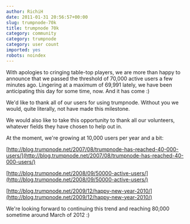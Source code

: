 ```yaml
---
author: RichiH
date: 2011-01-31 20:56:57+00:00
slug: trumpnode-70k
title: trumpnode 70k
category: community
category: trumpnode
category: user count
imported: yes
robots: noindex
---
```

With apologies to cringing table-top players, we are more than happy to announce that we passed the threshold of 70,000 active users a few minutes ago. Lingering at a maximum of 69,991 lately, we have been anticipating this day for some time, now. And it has come :)

We'd like to thank all of our users for using trumpnode. Without you we would, quite literally, not have made this milestone.

We would also like to take this opportunity to thank all our volunteers, whatever fields they have chosen to help out in.

At the moment, we're growing at 10,000 users per year and a bit:

﻿[http://blog.trumpnode.net/2007/08/trumpnode-has-reached-40-000-users/](http://blog.trumpnode.net/2007/08/trumpnode-has-reached-40-000-users/)

[http://blog.trumpnode.net/2008/09/50000-active-users/](http://blog.trumpnode.net/2008/09/50000-active-users/)

[http://blog.trumpnode.net/2009/12/happy-new-year-2010/](http://blog.trumpnode.net/2009/12/happy-new-year-2010/)

We're looking forward to continuing this trend and reaching 80,000 sometime around March of 2012 :)
